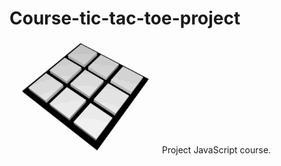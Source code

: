 # Course-tic-tac-toe-project
![tic-tac-toe](https://github.com/DanubiaM/Course-tic-tac-toe-project/blob/master/Tic_Tac_Toe.gif)
Project  JavaScript course.
